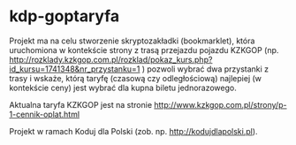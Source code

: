 # kdp-goptaryfa

Projekt ma na celu stworzenie skryptozakładki (bookmarklet), która uruchomiona
w kontekście strony z trasą przejazdu pojazdu KZKGOP (np.
http://rozklady.kzkgop.com.pl/rozklad/pokaz_kurs.php?id_kursu=1741348&nr_przystanku=1
) pozwoli wybrać dwa przystanki z trasy i wskaże, którą taryfę (czasową czy
odległościową) najlepiej (w kontekście ceny) jest wybrać dla kupna biletu jednorazowego.

Aktualna taryfa KZKGOP jest na stronie
http://www.kzkgop.com.pl/strony/p-1-cennik-oplat.html

Projekt w ramach Koduj dla Polski (zob. np. http://kodujdlapolski.pl).

